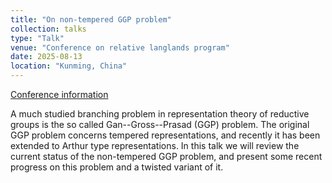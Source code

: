 ```yaml
---
title: "On non-tempered GGP problem"
collection: talks
type: "Talk"
venue: "Conference on relative langlands program"
date: 2025-08-13
location: "Kunming, China"
---
```


[Conference information](http://tianyuan.amss.ac.cn/ztyt/info/2025/145940.html)

A much studied branching problem in representation theory of reductive groups is the so called Gan--Gross--Prasad (GGP) problem. The original GGP problem concerns tempered representations, and recently it has been extended to Arthur type representations. In this talk we will review the current status of the non-tempered GGP problem, and present some recent progress on this problem and a twisted variant of it.

